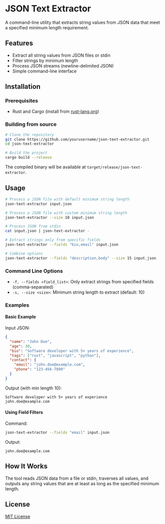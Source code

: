 # JSON Text Extractor

A command-line utility that extracts string values from JSON data that meet a specified minimum length requirement.

## Features

- Extract all string values from JSON files or stdin
- Filter strings by minimum length
- Process JSON streams (newline-delimited JSON)
- Simple command-line interface

## Installation

### Prerequisites

- Rust and Cargo (install from [rust-lang.org](https://www.rust-lang.org/tools/install))

### Building from source

```bash
# Clone the repository
git clone https://github.com/yourusername/json-text-extractor.git
cd json-text-extractor

# Build the project
cargo build --release
```

The compiled binary will be available at `target/release/json-text-extractor`.

## Usage

```bash
# Process a JSON file with default minimum string length
json-text-extractor input.json

# Process a JSON file with custom minimum string length
json-text-extractor --size 10 input.json

# Process JSON from stdin
cat input.json | json-text-extractor -

# Extract strings only from specific fields
json-text-extractor --fields "bio,email" input.json

# Combine options
json-text-extractor --fields "description,body" --size 15 input.json
```

### Command Line Options

- `-f, --fields <field_list>`: Only extract strings from specified fields (comma-separated)
- `-s, --size <size>`: Minimum string length to extract (default: 10)

### Examples

#### Basic Example

Input JSON:
```json
{
  "name": "John Doe",
  "age": 30,
  "bio": "Software developer with 5+ years of experience",
  "tags": ["rust", "javascript", "python"],
  "contact": {
    "email": "john.doe@example.com",
    "phone": "123-456-7890"
  }
}
```

Output (with min length 10):
```
Software developer with 5+ years of experience
john.doe@example.com
```

#### Using Field Filters

Command:
```bash
json-text-extractor --fields "email" input.json
```

Output:
```
john.doe@example.com
```

## How It Works

The tool reads JSON data from a file or stdin, traverses all values, and outputs any string values that are at least as long as the specified minimum length.

## License

[MIT License](LICENSE)
